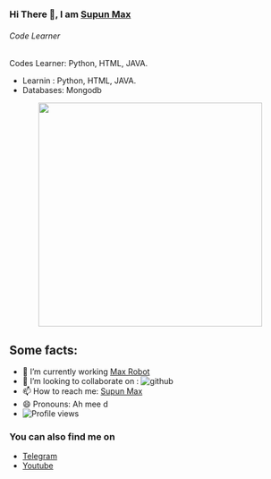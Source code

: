 ###  Hi There 👋, I am [Supun Max](https://t.me/maxsupun1)


###### *Code Learner*

Codes Learner: Python, HTML, JAVA. 

* Learnin : Python, HTML, JAVA. 
* Databases: Mongodb

 <p align="center"><a href="https://t.me/maxsupun1"><img src="https://telegra.ph/file/1be9ea6a298f70831e5e1.jpg" width="400"></a></p>

## Some facts: 

- 🔭 I’m currently working [Max Robot](https://github.com/maxsupun/Max-Robot)
- 👯 I’m looking to collaborate on : ![github](https://img.shields.io/badge/On-Github-black) 
- 📫 How to reach me: [Supun Max](https://t.me/maxsupun1)
- 😄 Pronouns: Ah mee d
- ![Profile views](https://gpvc.arturio.dev/sltechworld)

### You can also find me on
- [Telegram](https://t.me/maxsupun1) 
- [Youtube](https://www.youtube.com/channel/UCLziWEeJ-VZuUnZaFUIYTOA)
